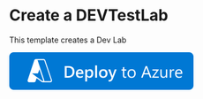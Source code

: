 # Create a DEVTestLab


This template creates a Dev Lab


[![Deploy To Azure](https://github.com/richardslaiii/AzureLab/blob/1e1fab6f63a414de1a1d50726841bd11934fe5aa/images/deploytoazure.svg?sanitize=true)](https://portal.azure.com/#create/Microsoft.Template/uri/https%3A%2F%2Fraw.githubusercontent.com%2Frichardslaiii%2FAzureLab%2Fmain%2FARM%2FDevTestLab%2FdeployTestLab.template.json)
